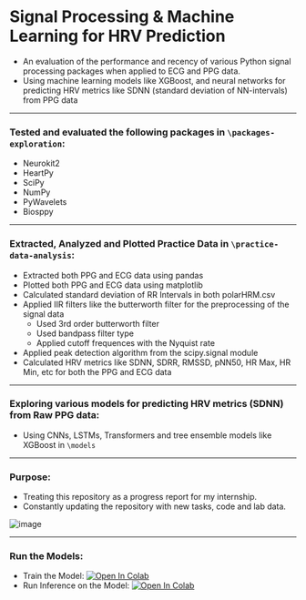 # Signal Processing & Machine Learning for HRV Prediction
- An evaluation of the performance and recency of various Python signal processing packages when applied to ECG and PPG data.
- Using machine learning models like XGBoost, and neural networks for predicting HRV metrics like SDNN (standard deviation of NN-intervals) from PPG data

---

### Tested and evaluated the following packages in `\packages-exploration`:
- Neurokit2
- HeartPy
- SciPy
- NumPy
- PyWavelets
- Biosppy

---

### Extracted, Analyzed and Plotted Practice Data in `\practice-data-analysis`:
- Extracted both PPG and ECG data using pandas
- Plotted both PPG and ECG data using matplotlib
- Calculated standard deviation of RR Intervals in both polarHRM.csv
- Applied IIR filters like the butterworth filter for the preprocessing of the signal data
  - Used 3rd order butterworth filter
  - Used bandpass filter type
  - Applied cutoff frequences with the Nyquist rate
- Applied peak detection algorithm from the scipy.signal module
- Calculated HRV metrics like SDNN, SDRR, RMSSD, pNN50, HR Max, HR Min, etc for both the PPG and ECG data

---

### Exploring various models for predicting HRV metrics (SDNN) from Raw PPG data:
- Using CNNs, LSTMs, Transformers and tree ensemble models like XGBoost in `\models`
---

### Purpose:
- Treating this repository as a progress report for my internship.
- Constantly updating the repository with new tasks, code and lab data.

![image](https://github.com/user-attachments/assets/f21b2dc2-fe4c-48bc-b29f-de32ea404f91)

---

### Run the Models:
- Train the Model: [![Open In Colab](https://colab.research.google.com/assets/colab-badge.svg)](https://colab.research.google.com/github/Showmick119/Benchmarking-Signal-Processing-Packages/blob/main/practice/analysis/filtered_bangle.ipynb)
- Run Inference on the Model: [![Open In Colab](https://colab.research.google.com/assets/colab-badge.svg)](https://colab.research.google.com/github/Showmick119/Benchmarking-Signal-Processing-Packages/blob/main/practice/analysis/filtered_bangle.ipynb)
